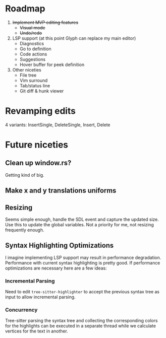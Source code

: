 # Roadmap

1. ~~Implement MVP editing features~~
    * ~~Visual mode~~
    * ~~Undo/redo~~
2. LSP support (at this point Glyph can replace my main editor)
    * Diagnostics
    * Go to definition
    * Code actions
    * Suggestions
    * Hover buffer for peek definition
3. Other niceties
    * File tree
    * Vim surround
    * Tab/status line
    * Git diff & hunk viewer

# Revamping edits
4 variants: InsertSingle, DeleteSingle, Insert, Delete

# Future niceties 

## Clean up window.rs?
Getting kind of big.

## Make x and y translations uniforms

## Resizing
Seems simple enough, handle the SDL event and capture the updated size. Use this to
update the global variables. Not a priority for me, not resizing frequently enough.

## Syntax Highlighting Optimizations
I imagine implementing LSP support may result in performance degradation. Performance with current syntax highlighting is pretty good. If performance optimizations are necessary here are 
a few ideas:

### Incremental Parsing
Need to edit `tree-sitter-highlighter` to accept the previous syntax tree as input to allow incremental parsing.

### Concurrency
Tree-sitter parsing the syntax tree and collecting the corresponding colors for the highlights can be executed in a
separate thread while we calculate vertices for the text in another.
